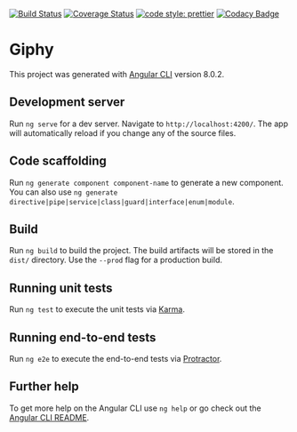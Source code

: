 [![Build Status](https://travis-ci.org/ChristopheParadela/Giphy.svg?branch=master)](https://travis-ci.org/ChristopheParadela/Giphy)
[![Coverage Status](https://coveralls.io/repos/github/ChristopheParadela/Giphy/badge.svg?branch=master)](https://coveralls.io/github/ChristopheParadela/Giphy?branch=master)
[![code style: prettier](https://img.shields.io/badge/code_style-prettier-ff69b4.svg?style=flat-square)](https://github.com/prettier/prettier)
[![Codacy Badge](https://api.codacy.com/project/badge/Grade/664344ecd7574afa9d5117baca2ffb0e)](https://www.codacy.com/app/christophe_neto/Giphy?utm_source=github.com&utm_medium=referral&utm_content=ChristopheParadela/Giphy&utm_campaign=Badge_Grade)

# Giphy

This project was generated with [Angular CLI](https://github.com/angular/angular-cli) version 8.0.2.

## Development server

Run `ng serve` for a dev server. Navigate to `http://localhost:4200/`. The app will automatically reload if you change any of the source files.

## Code scaffolding

Run `ng generate component component-name` to generate a new component. You can also use `ng generate directive|pipe|service|class|guard|interface|enum|module`.

## Build

Run `ng build` to build the project. The build artifacts will be stored in the `dist/` directory. Use the `--prod` flag for a production build.

## Running unit tests

Run `ng test` to execute the unit tests via [Karma](https://karma-runner.github.io).

## Running end-to-end tests

Run `ng e2e` to execute the end-to-end tests via [Protractor](http://www.protractortest.org/).

## Further help

To get more help on the Angular CLI use `ng help` or go check out the [Angular CLI README](https://github.com/angular/angular-cli/blob/master/README.md).
